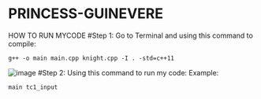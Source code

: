 # PRINCESS-GUINEVERE
HOW TO RUN MYCODE
#Step 1: Go to Terminal and using this command to compile:
```
g++ -o main main.cpp knight.cpp -I . -std=c++11

```
![image](https://user-images.githubusercontent.com/120365693/225247596-511fd0f7-5aa2-4aa8-a183-e51f13aee19f.png)
#Step 2: Using this command to run my code:
Example:
```
main tc1_input

```
